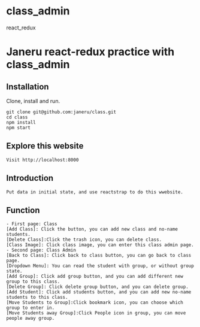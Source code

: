 # class_admin
react_redux 


# Janeru react-redux practice with class_admin


## Installation
Clone, install and run.

```
git clone git@github.com:janeru/class.git
cd class
npm install
npm start
```
## Explore this website
```
Visit http://localhost:8000
```

## Introduction
```
Put data in initial state, and use reactstrap to do this wwebsite.
```
## Function 
```
- First page: Class
[Add Class]: Click the button, you can add new class and no-name students.
[Delete Class]:Click the trash icon, you can delete class.
[Class Image]: Click class image, you can enter this class admin page.
- Second page: Class Admin
[Back to Class]: Click back to class button, you can go back to class page.
[Dropdown Menu]: You can read the student with group, or without group state.
[Add Group]: Click add group button, and you can add different new group to this class.
[Delete Group]: Click delete group button, and you can delete group.
[Add Student]: Click add students button, and you can add new no-name students to this class.
[Move Students to Group]:Click bookmark icon, you can choose which group to enter in.
[Move Students away Group]:Click People icon in group, you can move people away group.
```


